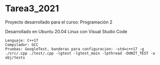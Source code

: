 # Tarea3_2021

Proyecto desarrollado para el curso: Programación 2

Desarrollado en Ubuntu 20.04 Linux con Visual Studio Code

    Lenguaje: C++17
    Compilador: GCC
    Pruebas: GoogleTest, banderas para configuracion: -std=c++17 -g ./src/.cpp ./test/.cpp -lgtest -lgtest_main -lpthread -DUNIT_TEST -o obj/tests
